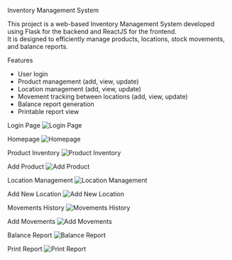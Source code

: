 Inventory Management System

This project is a web-based Inventory Management System developed using Flask for the backend and ReactJS for the frontend.  
It is designed to efficiently manage products, locations, stock movements, and balance reports.



 Features
- User login  
- Product management (add, view, update)  
- Location management (add, view, update)   
- Movement tracking between locations  (add, view, update)  
- Balance report generation  
- Printable report view  


 Login Page
![Login Page](https://github.com/user-attachments/assets/adbd32aa-aff1-4ac1-b7fd-c14a5bdceb5f)

 Homepage
![Homepage](https://github.com/user-attachments/assets/f89ddf13-3d5a-4805-aa2b-562b54324d8d)

 Product Inventory
![Product Inventory](https://github.com/user-attachments/assets/abe1c9c2-a06d-4057-b8d2-c335aec7f8d7)

 Add Product
![Add Product](https://github.com/user-attachments/assets/ecb1a900-dcf8-4cfd-83ae-3a2da2b2d264)

 Location Management
![Location Management](https://github.com/user-attachments/assets/05d4d6d3-f7ae-400c-a645-f191ce7aa5c4)

 Add New Location
![Add New Location](https://github.com/user-attachments/assets/5435cfb6-51e4-4e30-bc17-29910bcc5666)

 Movements History
![Movements History](https://github.com/user-attachments/assets/5c3d7df0-706e-46fc-be32-b2395ac935ef)

 Add Movements
![Add Movements](https://github.com/user-attachments/assets/09b258f8-7408-47bb-9f81-34890807e9f3)

 Balance Report
![Balance Report](https://github.com/user-attachments/assets/503404c1-256e-4285-8ca6-04d47389fdf9)

 Print Report
![Print Report](https://github.com/user-attachments/assets/2a759d67-d217-4e23-8b01-e79737a14f4f)



